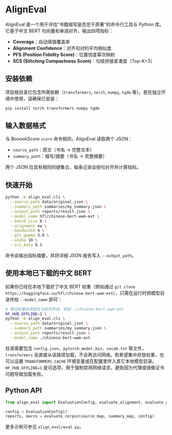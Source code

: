 # AlignEval

AlignEval 是一个用于评估“书籍缩写是否忠于原著”的命令行工具与 Python 库。它基于中文 BERT 句向量和单调对齐，输出四项指标：

- **Coverage**：自动阈值覆盖率
- **Alignment Confidence**：对齐句对的平均相似度
- **PFS (Position Fidelity Score)**：位置信度幂次映射
- **SCS (Stitching Compactness Score)**：句级拼接紧凑度（Top-K=3）

## 安装依赖

项目根目录已包含所需依赖（`transformers`, `torch`, `numpy`, `tqdm` 等）。若在独立环境中使用，请确保已安装：

```bash
pip install torch transformers numpy tqdm
```

## 输入数据格式

与 BooookScore `score` 命令相同，AlignEval 读取两个 JSON：

- `source_path`：原文（书名 → 完整文本）
- `summary_path`：缩写/摘要（书名 → 完整摘要）

两个 JSON 应具有相同的键集合，每条记录会按句对齐并计算指标。

## 快速开始

```bash
python -m align_eval.cli \
  --source_path data/original.json \
  --summary_path summaries/my_summary.json \
  --output_path reports/result.json \
  --model_name hfl/chinese-bert-wwm-ext \
  --batch_size 8 \
  --alignment nw \
  --bandwidth 4 \
  --pfs_gamma 3.0 \
  --alpha 10 \
  --scs_beta 0.1
```

命令会输出指标摘要，并将详细 JSON 报告写入 `--output_path`。

## 使用本地已下载的中文 BERT

如果你已经在本地下载好了中文 BERT 权重（例如通过 `git clone https://huggingface.co/hfl/chinese-bert-wwm-ext`），只需在运行时把模型目录传给 `--model_name` 即可：

```bash
# 假设权重目录就在当前文件夹，例如 ./chinese-bert-wwm-ext
HF_HUB_OFFLINE=1 \
python -m align_eval.cli \
  --source_path data/original.json \
  --summary_path summaries/my_summary.json \
  --output_path reports/result.json \
  --model_name ./chinese-bert-wwm-ext
```

目录需要包含 `config.json`、`pytorch_model.bin`、`vocab.txt` 等文件，`transformers` 会直接从该路径加载，不会再访问网络。若希望集中存放权重，也可以设置 `TRANSFORMERS_CACHE` 环境变量或在配置里传入其它本地模型目录。`HF_HUB_OFFLINE=1` 是可选项，用于强制禁用网络请求，避免因为代理或镜像证书问题导致加载失败。

## Python API

```python
from align_eval import EvaluationConfig, evaluate_alignment, evaluate_corpus

config = EvaluationConfig()
reports, macro = evaluate_corpus(source_map, summary_map, config)
```

更多示例可参见 `align_eval/eval.py`。

